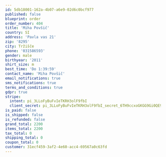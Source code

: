 ```yaml
---
id: 5db18001-162a-4b07-a6e9-02d6c0bcf977
published: false
blueprint: order
order_number: 404
title: 'Miha Povšič'
country: SI
address: 'Pavla vas 21'
zip: '8295'
city: Tržišče
phone: '031586593'
gender: male
birthyear: '2011'
shirt_size: m
best_time: 'Do 1:39:59'
contact_name: 'Miha Povšič'
email_notifications: true
sms_notifications: true
terms_and_conditions: true
gdpr: true
stripe:
  intent: pi_3LLoFyBuFvIeTKRH3olF9fbI
  client_secret: pi_3LLoFyBuFvIeTKRH3olF9fbI_secret_6TH9ccxoGKGG9Gi0QE9ItUwej
is_paid: false
is_shipped: false
is_refunded: false
grand_total: 2200
items_total: 2200
tax_total: 0
shipping_total: 0
coupon_total: 0
customer: 31ecf459-3af2-4e60-acc4-69567a0c63fd
---
```

